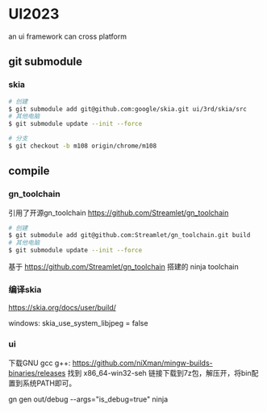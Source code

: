 # UI2023
an ui framework can cross platform 


## git submodule

### skia

```sh
# 创建
$ git submodule add git@github.com:google/skia.git ui/3rd/skia/src
# 其他电脑
$ git submodule update --init --force

# 分支
$ git checkout -b m108 origin/chrome/m108
```

## compile 

### gn_toolchain

引用了开源gn_toolchain https://github.com/Streamlet/gn_toolchain
```sh
# 创建
$ git submodule add git@github.com:Streamlet/gn_toolchain.git build
# 其他电脑
$ git submodule update --init --force

```


基于 https://github.com/Streamlet/gn_toolchain 搭建的 ninja toolchain

### 编译skia
https://skia.org/docs/user/build/

windows: 
skia_use_system_libjpeg = false

### ui
下载GNU gcc g++: https://github.com/niXman/mingw-builds-binaries/releases
找到 x86_64-win32-seh 链接下载到7z包，解压开，将bin配置到系统PATH即可。

gn gen out/debug --args="is_debug=true"
ninja
